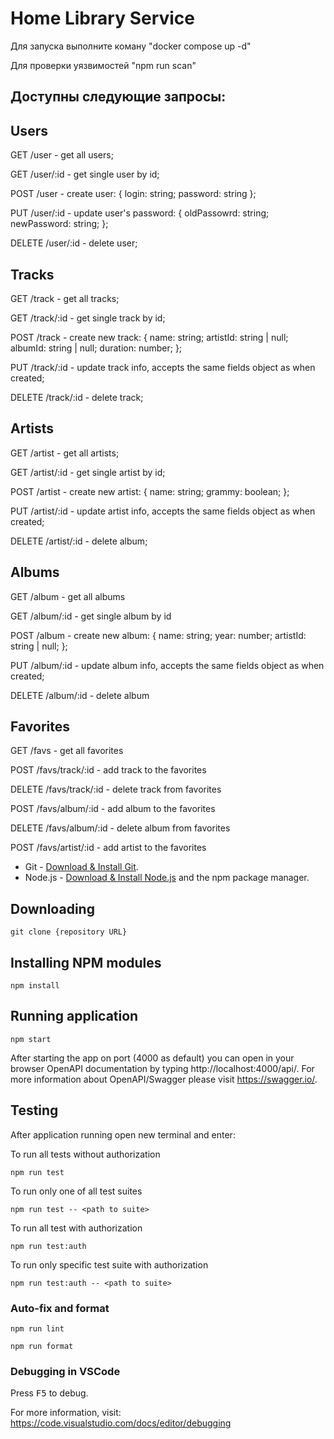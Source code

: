 # Home Library Service

Для запуска выполните коману "docker compose up -d"

Для проверки уязвимостей "npm run scan"

## Доступны следующие запросы:

## Users

GET /user - get all users;

GET /user/:id - get single user by id;

POST /user - create user: { login: string; password: string };

PUT /user/:id - update user's password: { oldPassowrd: string; newPassword: string; };

DELETE /user/:id - delete user;

## Tracks

GET /track - get all tracks;

GET /track/:id - get single track by id;

POST /track - create new track: { name: string; artistId: string | null; albumId: string | null; duration: number; };

PUT /track/:id - update track info, accepts the same fields object as when created;

DELETE /track/:id - delete track;

## Artists

GET /artist - get all artists;

GET /artist/:id - get single artist by id;

POST /artist - create new artist: { name: string; grammy: boolean; };

PUT /artist/:id - update artist info, accepts the same fields object as when created;

DELETE /artist/:id - delete album;

## Albums

GET /album - get all albums

GET /album/:id - get single album by id

POST /album - create new album: { name: string; year: number; artistId: string | null; };

PUT /album/:id - update album info, accepts the same fields object as when created;

DELETE /album/:id - delete album

## Favorites

GET /favs - get all favorites

POST /favs/track/:id - add track to the favorites

DELETE /favs/track/:id - delete track from favorites

POST /favs/album/:id - add album to the favorites

DELETE /favs/album/:id - delete album from favorites

POST /favs/artist/:id - add artist to the favorites

- Git - [Download & Install Git](https://git-scm.com/downloads).
- Node.js - [Download & Install Node.js](https://nodejs.org/en/download/) and the npm package manager.

## Downloading

```
git clone {repository URL}
```

## Installing NPM modules

```
npm install
```

## Running application

```
npm start
```

After starting the app on port (4000 as default) you can open
in your browser OpenAPI documentation by typing http://localhost:4000/api/.
For more information about OpenAPI/Swagger please visit https://swagger.io/.

## Testing

After application running open new terminal and enter:

To run all tests without authorization

```
npm run test
```

To run only one of all test suites

```
npm run test -- <path to suite>
```

To run all test with authorization

```
npm run test:auth
```

To run only specific test suite with authorization

```
npm run test:auth -- <path to suite>
```

### Auto-fix and format

```
npm run lint
```

```
npm run format
```

### Debugging in VSCode

Press <kbd>F5</kbd> to debug.

For more information, visit: https://code.visualstudio.com/docs/editor/debugging
